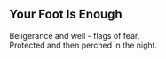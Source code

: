 Your Foot Is Enough
-------------------
Beligerance and well - flags of fear.  
Protected and then perched in the night.  
